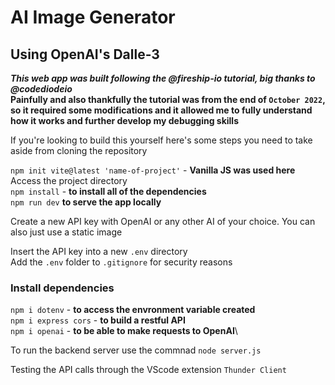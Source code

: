 # AI Image Generator
## Using OpenAI's Dalle-3

***This web app was built following the @fireship-io tutorial, big thanks to @codediodeio***\
**Painfully and also thankfully the tutorial was from the end of `October 2022`, so it required some modifications and it allowed me to fully understand how it works and further develop my debugging skills**

If you're looking to build this yourself here's some steps you need to take aside from cloning the repository

`npm init vite@latest 'name-of-project'` - **Vanilla JS was used here**\
Access the project directory\
`npm install` - **to install all of the dependencies**\
`npm run dev` **to serve the app locally**

Create a new API key with OpenAI or any other AI of your choice. You can also just use a static image

Insert the API key into a new `.env` directory\
Add the `.env` folder to `.gitignore` for security reasons

### Install dependencies
`npm i dotenv` - **to access the envronment variable created**\
`npm i express cors` - **to build a restful API**\
`npm i openai` - **to be able to make requests to OpenAI**\

To run the backend server use the commnad `node server.js`

Testing the API calls through the VScode extension `Thunder Client`